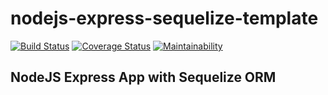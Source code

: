 # nodejs-express-sequelize-template

[![Build Status](https://travis-ci.org/vaughan189/nodejs-express-sequelize-template.svg?branch=master)](https://travis-ci.org/vaughan189/nodejs-express-sequelize-template)
[![Coverage Status](https://coveralls.io/repos/github/vaughan189/nodejs-express-sequelize-template/badge.svg?branch=master)](https://coveralls.io/github/vaughan189/nodejs-express-sequelize-template?branch=master)
[![Maintainability](https://api.codeclimate.com/v1/badges/aad8a09e85de88f578d0/maintainability)](https://codeclimate.com/github/vaughan189/nodejs-express-sequelize-template/maintainability)

## NodeJS Express App with Sequelize ORM
